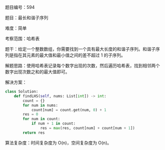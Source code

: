 题目编号：594

题目：最长和谐子序列

难度：简单

考察范围：哈希表

题干：给定一个整数数组，你需要找到一个具有最大长度的和谐子序列。和谐子序列是指在其元素的最大值和最小值之间的差不超过 1 的子序列。

解题思路：使用哈希表记录每个数字出现的次数，然后遍历哈希表，找到相邻两个数字出现次数之和的最大值即可。

解决方案：

```python
class Solution:
    def findLHS(self, nums: List[int]) -> int:
        count = {}
        for num in nums:
            count[num] = count.get(num, 0) + 1
        res = 0
        for num in count:
            if num + 1 in count:
                res = max(res, count[num] + count[num + 1])
        return res
```

算法复杂度：时间复杂度为 O(n)，空间复杂度为 O(n)。